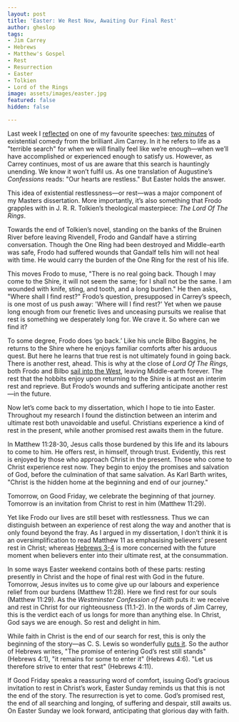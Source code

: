 ```yaml
---
layout: post
title: 'Easter: We Rest Now, Awaiting Our Final Rest'
author: gheslop
tags:
- Jim Carrey
- Hebrews
- Matthew's Gospel
- Rest
- Resurrection
- Easter
- Tolkien
- Lord of the Rings
image: assets/images/easter.jpg
featured: false
hidden: false

---
```

Last week I [reflected](https://rekindle.co.za/content/2022-04-07-jim-carrey-existentialism "Jim Carrey and Existential Dread") on one of my favourite speeches: [two minutes](https://www.youtube.com/watch?v=YHIZ0Rb7lv0 "Golden Globe Awards 2016") of existential comedy from the brilliant Jim Carrey. In it he refers to life as a "terrible search" for when we will finally feel like we’re enough—when we’ll have accomplished or experienced enough to satisfy us. However, as Carrey continues, most of us are aware that this search is hauntingly unending. We know it won’t fulfil us. As one translation of Augustine’s _Confessions_ reads: "Our hearts are restless." But Easter holds the answer.

This idea of existential restlessness—or rest—was a major component of my Masters dissertation. More importantly, it’s also something that Frodo grapples with in J. R. R. Tolkien’s theological masterpiece: _The Lord Of The Rings_.

Towards the end of Tolkien’s novel, standing on the banks of the Bruinen River before leaving Rivendell, Frodo and Gandalf have a stirring conversation. Though the One Ring had been destroyed and Middle-earth was safe, Frodo had suffered wounds that Gandalf tells him will not heal with time. He would carry the burden of the One Ring for the rest of his life.

This moves Frodo to muse, "There is no real going back. Though I may come to the Shire, it will not seem the same; for I shall not be the same. I am wounded with knife, sting, and tooth, and a long burden." He then asks, "Where shall I find rest?" Frodo’s question, presupposed in Carrey’s speech, is one most of us push away: 'Where will I find rest?' Yet when we pause long enough from our frenetic lives and unceasing pursuits we realise that rest is something we desperately long for. We crave it. So where can we find it?

To some degree, Frodo does ‘go back.’ Like his uncle Bilbo Baggins, he returns to the Shire where he enjoys familiar comforts after his arduous quest. But here he learns that true rest is not ultimately found in going back. There is another rest, ahead. This is why at the close of _Lord Of The Rings_, both Frodo and Bilbo [sail into the West](https://rekindle.co.za/content/2021-01-13-tolkien-friendship-versus-marriage "Why Does Frodo leave Middle-earth?"), leaving Middle-earth forever. The rest that the hobbits enjoy upon returning to the Shire is at most an interim rest and reprieve. But Frodo’s wounds and suffering anticipate another rest—in the future.

Now let’s come back to my dissertation, which I hope to tie into Easter. Throughout my research I found the distinction between an interim and ultimate rest both unavoidable and useful. Christians experience a kind of rest in the present, while another promised rest awaits them in the future.

In Matthew 11:28-30, Jesus calls those burdened by this life and its labours to come to him. He offers rest, in himself, through trust. Evidently, this rest is enjoyed by those who approach Christ in the present. Those who come to Christ experience rest now. They begin to enjoy the promises and salvation of God, before the culmination of that same salvation. As Karl Barth writes, "Christ is the hidden home at the beginning and end of our journey."

Tomorrow, on Good Friday, we celebrate the beginning of that journey. Tomorrow is an invitation from Christ to rest in him (Matthew 11:29).

Yet like Frodo our lives are still beset with restlessness. Thus we can distinguish between an experience of rest along the way and another that is only found beyond the fray. As I argued in my dissertation, I don’t think it is an oversimplification to read Matthew 11 as emphasising believers’ present rest in Christ; whereas [Hebrews 3-4](https://rekindle.co.za/content/2021-02-23-sabbath-hebrews-4-9 "The Sabbath in Hebrews") is more concerned with the future moment when believers enter into their ultimate rest, at the consummation.

In some ways Easter weekend contains both of these parts: resting presently in Christ and the hope of final rest with God in the future. Tomorrow, Jesus invites us to come give up our labours and experience relief from our burdens (Matthew 11:28). Here we find rest for our souls (Matthew 11:29). As the _Westminster Confession of Faith_ puts it: we receive and rest in Christ for our righteousness (11.1-2). In the words of Jim Carrey, this is the verdict each of us longs for more than anything else. In Christ, God says we are enough. So rest and delight in him.

While faith in Christ is the end of our search for rest, this is only the beginning of the story—as C. S. Lewis so wonderfully [puts it](https://rekindle.co.za/content/2019-10-15-the-last-battle-to-live-is-christ "Narnia: The Last Battle"). So the author of Hebrews writes, "The promise of entering God’s rest still stands" (Hebrews 4:1), "it remains for some to enter it" (Hebrews 4:6). "Let us therefore strive to enter that rest" (Hebrews 4:11).

If Good Friday speaks a reassuring word of comfort, issuing God’s gracious invitation to rest in Christ’s work, Easter Sunday reminds us that this is not the end of the story. The resurrection is yet to come. God’s promised rest, the end of all searching and longing, of suffering and despair, still awaits us. On Easter Sunday we look forward, anticipating that glorious day with faith.